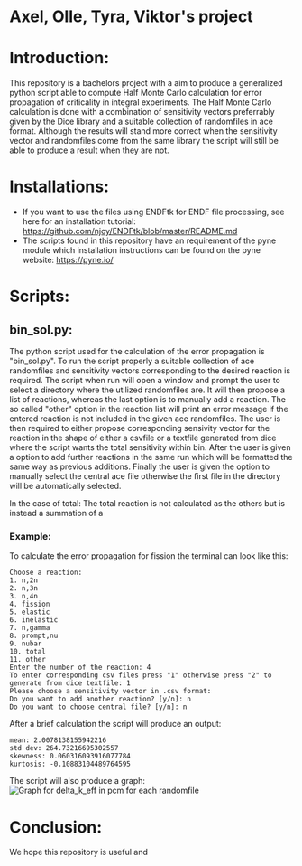 # Axel, Olle, Tyra, Viktor's project

# Introduction:

This repository is a bachelors project with a aim to produce a generalized python script able to compute Half Monte Carlo calculation for error propagation of 
criticality in integral experiments. The Half Monte Carlo calculation is done with a combination of sensitivity vectors preferrably given by the Dice library 
and a suitable collection of randomfiles in ace format. Although the results will stand more correct when the sensitivity vector and randomfiles come from
the same library the script will still be able to produce a result when they are not.


# Installations:
* If you want to use the files using ENDFtk for ENDF file processing, see here for an installation tutorial: https://github.com/njoy/ENDFtk/blob/master/README.md
* The scripts found in this repository have an requirement of the pyne module which installation instructions can be found on the pyne website: https://pyne.io/

# Scripts:
## bin_sol.py:
The python script used for the calculation of the error propagation is "bin_sol.py". To run the script properly a suitable collection of ace randomfiles and
sensitivity vectors corresponding to the desired reaction is required. The script when run will open a window and prompt the user to select a directory where
the utilized randomfiles are. It will then propose a list of reactions, whereas the last option is to manually add a reaction. The so called "other" option
in the reaction list will print an error message if the entered reaction is not included in the given ace randomfiles. The user is then required to either
propose corresponding sensivity vector for the reaction in the shape of either a csvfile or a textfile generated from dice where the script wants the total
sensitivity within bin. After the user is given a option to add further reactions in the same run which will be formatted the same way as previous additions.
Finally the user is given the option to manually select the central ace file otherwise the first file in the directory will be automatically selected. 

In the case of total:
The total reaction is not calculated as the others but is instead a summation of a 

### Example:
To calculate the error propagation for fission the terminal can look like this:
```
Choose a reaction:
1. n,2n
2. n,3n
3. n,4n
4. fission
5. elastic
6. inelastic
7. n,gamma
8. prompt,nu
9. nubar
10. total
11. other
Enter the number of the reaction: 4
To enter corresponding csv files press "1" otherwise press "2" to generate from dice textfile: 1
Please choose a sensitivity vector in .csv format:
Do you want to add another reaction? [y/n]: n
Do you want to choose central file? [y/n]: n
```
After a brief calculation the script will produce an output:
```
mean: 2.0078138155942216
std dev: 264.73216695302557
skewness: 0.060316093916077784
kurtosis: -0.10883104489764595
```
The script will also produce a graph:
![Graph for delta_k_eff in pcm for each randomfile](results_plots_binavg/figure_4.png)
# Conclusion:
We hope this repository is useful and